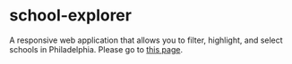 # school-explorer

A responsive web application that allows you to filter, highlight, and select schools in Philadelphia.
Please go to [this page](https://leejere.github.io/school-explorer/site/).
